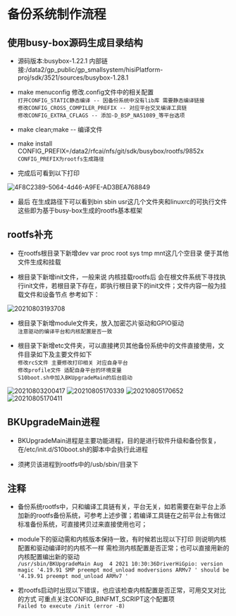 # 备份系统制作流程

## 使用busy-box源码生成目录结构

- 源码版本:busybox-1.22.1 内部链接:/data2/gp_public/gp_smallsystem/hisiPlatform-proj/sdk/3521/sources/busybox-1.28.1

- make menuconfig 修改.config文件中的相关配置  
`打开CONFIG_STATIC静态编译 -- 因备份系统中没有lib库 需要静态编译链接`  
`修改CONFIG_CROSS_COMPILER_PREFIX -- 对应平台交叉编译工具链`  
`修改CONFIG_EXTRA_CFLAGS -- 添加-D_BSP_NA51089_等平台选项`

- make clean;make -- 编译文件

- make install CONFIG_PREFIX=/data2/rfcai/nfs/git/sdk/busybox/rootfs/9852x  
`CONFIG_PREFIX为rootfs生成路径`

- 完成后可看到以下打印

![4F8C2389-5064-4d46-A9FE-AD3BEA768849](https://i.loli.net/2021/08/03/WctdDErv3ThAYZI.png)

- 最后 在生成路径下可以看到bin sbin usr这几个文件夹和linuxrc的可执行文件 这些即为基于busy-box生成的rootfs基本框架

## rootfs补充

- 在rootfs根目录下新增dev var proc root sys tmp mnt这几个空目录 便于其他文件生成和挂载

- 根目录下新增init文件，一般来说 内核挂载rootfs后 会在根文件系统下寻找执行init文件，若根目录下存在，即执行根目录下的init文件；文件内容一般为挂载文件和设备节点 参考如下：

![20210803193708](https://i.loli.net/2021/08/03/HdVGD3QcjC8rp2y.png)

- 根目录下新增module文件夹，放入加密芯片驱动和GPIO驱动  
`注意驱动的编译平台和内核配置是否一致`

- 根目录下新增etc文件夹，可以直接拷贝其他备份系统中的文件直接使用，文件目录如下及主要文件如下  
`修改rcS文件 主要修改打印相关 对应自身平台`  
`修改profile文件 适配自身平台的环境变量`  
`S10boot.sh中加入BKUpgradeMain的后台启动`

![20210803200417](https://i.loli.net/2021/08/03/lBHKNzX5D4awAPR.png)
![20210805170339](https://i.loli.net/2021/08/05/BIcQmdqSxErHVA8.png)
![20210805170652](https://i.loli.net/2021/08/05/8KuyDLE4tZRnk1N.png)
![20210805170411](https://i.loli.net/2021/08/05/T4b9FsovSJCHOgi.png)

## BKUpgradeMain进程

- BKUpgradeMain进程是主要功能进程，目的是进行软件升级和备份恢复，在/etc/init.d/S10boot.sh的脚本中会执行此进程

- 须拷贝该进程到rootfs中的/usb/sbin/目录下

## 注释

- 备份系统rootfs中，只和编译工具链有关，平台无关，如若需要在新平台上添加新的rootfs备份系统，可参考上述步骤；若编译工具链在之前平台上有做过标准备份系统，可直接拷贝过来直接使用也可；

- module下的驱动需和内核版本保持一致，有时候若出现以下打印 则说明内核配置和驱动编译时的内核不一样 需检测内核配置是否正常；也可以直接用新的内核配置编出新的驱动  
`/usr/sbin/BKUpgradeMain Aug  4 2021 10:30:36DriverHiGpio: version magic '4.19.91 SMP preempt mod_unload modversions ARMv7 ' should be '4.19.91 preempt mod_unload ARMv7 '`

- 若rootfs启动时出现以下错误，也应该检查内核配置是否正常，可用交叉对比的方式 可重点关注CONFIG_BINFMT_SCRIPT这个配置项  
`Failed to execute /init (error -8)`

